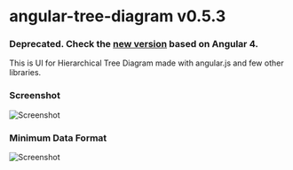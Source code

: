 # angular-tree-diagram v0.5.3
### Deprecated. Check the [new version](https://github.com/artbelikov/angular2-tree-diagram) based on Angular 4.

This is UI for Hierarchical Tree Diagram made with angular.js and few other libraries.

### Screenshot
![Screenshot](http://i.imgur.com/kfh1HuD.png)
### Minimum Data Format
![Screenshot](http://i.imgur.com/VnyYmjN.png)
